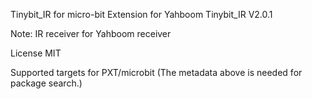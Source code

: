 Tinybit_IR for micro-bit
Extension for Yahboom Tinybit_IR V2.0.1

Note: IR receiver for Yahboom receiver

License
MIT

Supported targets
for PXT/microbit (The metadata above is needed for package search.)